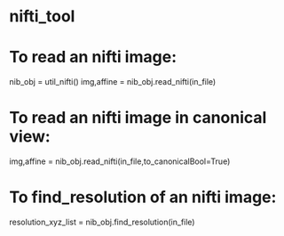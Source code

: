 # nifti_tool

# To read an nifti image:
nib_obj = util_nifti()
img,affine = nib_obj.read_nifti(in_file)

# To read an nifti image in canonical view:
img,affine = nib_obj.read_nifti(in_file,to_canonicalBool=True)

# To find_resolution of an nifti image:
resolution_xyz_list = nib_obj.find_resolution(in_file)

